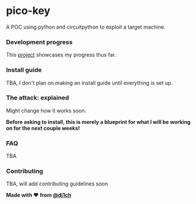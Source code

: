 # pico-key
A POC using python and circuitpython to exploit a target machine.

### Development progress
This [project](https://github.com/users/dj1ch/projects/3) showcases my progress thus far.

### Install guide
TBA, I don't plan on making an install guide until everything is set up. 

### The attack: explained
Might change how it works soon.

**Before asking to install, this is merely a blueprint for what I will be working on for the next couple weeks!**

### FAQ
TBA 

### Contributing
TBA, will add contributing guidelines soon

**Made with :heart: from [@dj1ch](https://github.com/dj1ch)**
